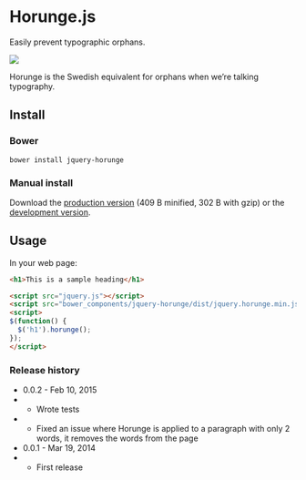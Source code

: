 # Horunge.js

Easily prevent typographic orphans.

![](https://raw.github.com/davidpaulsson/horunge.js/master/horunge.gif)

Horunge is the Swedish equivalent for orphans when we’re talking typography.

## Install

### Bower

`bower install jquery-horunge`

### Manual install

Download the [production version][min] (409 B minified, 302 B with gzip) or the [development version][max].

[min]: https://raw.github.com/davidpaulsson/horunge.js/master/dist/jquery.horunge.min.js
[max]: https://raw.github.com/davidpaulsson/horunge.js/master/dist/jquery.horunge.js

## Usage

In your web page:

```html
<h1>This is a sample heading</h1>

<script src="jquery.js"></script>
<script src="bower_components/jquery-horunge/dist/jquery.horunge.min.js"></script>
<script>
$(function() {
  $('h1').horunge();
});
</script>
```

### Release history

- 0.0.2 - Feb 10, 2015
- - Wrote tests
- - Fixed an issue where Horunge is applied to a paragraph with only 2 words, it removes the words from the page
- 0.0.1 - Mar 19, 2014
- - First release
